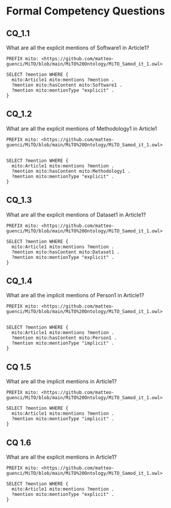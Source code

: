 # Formal Competency Questions

## CQ_1.1
What are all the explicit mentions of Software1 in Article1?
```
PREFIX mito: <https://github.com/matteo-guenci/MiTO/blob/main/MiTO%20Ontology/MiTO_Samod_it_1.owl> 

SELECT ?mention WHERE {
  mito:Article1 mito:mentions ?mention .
  ?mention mito:hasContent mito:Software1 .
  ?mention mito:mentionType "explicit" .
}
```

## CQ_1.2
What are all the explicit mentions of Methodology1 in Article1
```
PREFIX mito: <https://github.com/matteo-guenci/MiTO/blob/main/MiTO%20Ontology/MiTO_Samod_it_1.owl> 


SELECT ?mention WHERE {
  mito:Article1 mito:mentions ?mention .
  ?mention mito:hasContent mito:Methodology1 .
  ?mention mito:mentionType "explicit" .
}
```

## CQ_1.3
What are all the explicit mentions of Dataset1 in Article1?

```
PREFIX mito: <https://github.com/matteo-guenci/MiTO/blob/main/MiTO%20Ontology/MiTO_Samod_it_1.owl> 

SELECT ?mention WHERE {
  mito:Article1 mito:mentions ?mention .
  ?mention mito:hasContent mito:Dataset1 .
  ?mention mito:mentionType "explicit" .
}
```

## CQ_1.4
What are all the implicit mentions of Person1 in Article1?
```
PREFIX mito: <https://github.com/matteo-guenci/MiTO/blob/main/MiTO%20Ontology/MiTO_Samod_it_1.owl> 


SELECT ?mention WHERE {
  mito:Article1 mito:mentions ?mention .
  ?mention mito:hasContent mito:Person1 .
  ?mention mito:mentionType "implicit" .
}
```

## CQ 1.5
What are all the implicit mentions in Article1?
```
PREFIX mito: <https://github.com/matteo-guenci/MiTO/blob/main/MiTO%20Ontology/MiTO_Samod_it_1.owl> 

SELECT ?mention WHERE {
  mito:Article1 mito:mentions ?mention .
  ?mention mito:mentionType "implicit" .
}
```

## CQ 1.6
What are all the explicit mentions in Article1?
```
PREFIX mito: <https://github.com/matteo-guenci/MiTO/blob/main/MiTO%20Ontology/MiTO_Samod_it_1.owl> 

SELECT ?mention WHERE {
  mito:Article1 mito:mentions ?mention .
  ?mention mito:mentionType "explicit" .
}
```